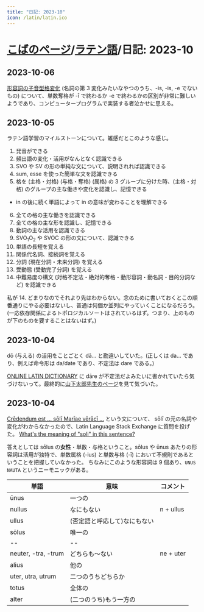 ```yaml
---
title: "日記: 2023-10"
icon: /latin/latin.ico
---
```


# [こばのページ](../index.html)/[ラテン語](index.html)/日記: 2023-10
## 2023-10-06
[形容詞の子音型格変化](http://www.lingua-latina.org/LL_2A_2c.php) (名詞の第 3 変化みたいなやつのうち、-is, -is, -e でないもの) について、単数奪格が -ī で終わるか -e で終わるかの区別が非常に難しいようであり、コンピュータープログラムで実装する者泣かせに思える。
## 2023-10-05
ラテン語学習のマイルストーンについて。雑感だとこのような感じ。

1. 発音ができる
2. 頻出語の変化・活用がなんとなく認識できる
3. SVO や SV の形の単純な文について、説明されれば認識できる
4. sum, esse を使った簡単な文を認識できる
5. 格を (主格・対格) (与格・奪格) (属格) の 3 グループに分けた時、(主格・対格) のグループの主な働きや変化を認識し、記憶できる
  - in の後に続く単語によって in の意味が変わることを理解できる
6. 全ての格の主な働きを認識できる
7. 全ての格の主な形を認識し、記憶できる
8. 動詞の主な活用を認識できる
9. SVO<sub>1</sub>O<sub>2</sub> や SVOC の形の文について、認識できる
10. 単語の長短を覚える
11. 関係代名詞、接続詞を覚える
12. 分詞 (現在分詞・未来分詞) を覚える
13. 受動態 (受動完了分詞) を覚える
14. 中難易度の構文 (対格不定法・絶対的奪格・動形容詞・動名詞・目的分詞など) を認識できる

私が 14. どまりなのでそれより先はわからない。念のために書いておくとこの順番通りにやる必要はないし、普通は何個か並列にやっていくことになるだろう。(一応依存関係によるトポロジカルソートはされているはず。つまり、上のものが下のものを要することはないはず。)

## 2023-10-04
dō (与える) の活用をことごとく dā... と勘違いしていた。(正しくは da... であり、例えば命令形は da/date であり、不定法は dare である。)

[ONLINE LATIN DICTIONARY](https://www.online-latin-dictionary.com/latin-dictionary-flexion.php?lemma=DO100) に dāre が不定法だよみたいに書かれていたら気づけないって。最終的に[山下太郎先生のページ](https://aeneis.jp/?p=295)を見て気づいた。

## 2023-10-04
[Crēdendum est ... sōlī Marīae vērācī ...](https://www.cpdl.org/wiki/index.php/Victimae_paschali_laudes) という文について、
sōlī の元の名詞や変化がわからなかったので、Latin Language Stack Exchange に質問を投げた。
[What's the meaning of "soli" in this sentence?](https://latin.stackexchange.com/questions/21560/whats-the-meaning-of-soli-in-this-sentence)

答えとしては sōlus の**女性**・単数・与格ということ。sōlus や ūnus あたりの形容詞は活用が独特で、単数属格 (-ius) と単数与格 (-ī) において不規則であるということを把握していなかった。
ちなみにこのような形容詞は 9 個あり、`UNUS NAUTA` というニーモニックがある。

|単語|意味|コメント|
|--|--|--|
|ūnus|一つの|
|nullus|なにもない|n + ullus|
|ullus|(否定語と呼応して)なにもない|
|sōlus|唯一の|
|--|--|
|neuter, -tra, -trum|どちらも〜ない|ne + uter|
|alius|他の|
|uter, utra, utrum|二つのうちどちらか|
|totus|全体の|
|alter|(二つのうち)もう一方の|
